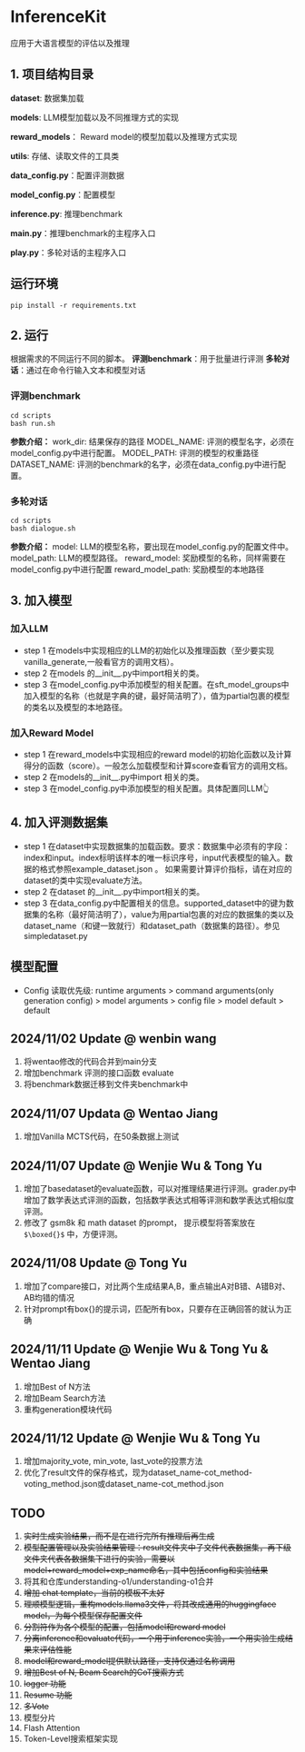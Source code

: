 # InferenceKit
应用于大语言模型的评估以及推理

## 1. 项目结构目录
**dataset**: 数据集加载

**models**: LLM模型加载以及不同推理方式的实现

**reward_models**： Reward model的模型加载以及推理方式实现

**utils**: 存储、读取文件的工具类

**data_config.py**：配置评测数据

**model_config.py**：配置模型

**inference.py**: 推理benchmark

**main.py**：推理benchmark的主程序入口

**play.py**：多轮对话的主程序入口

## 运行环境
```
pip install -r requirements.txt
```

## 2. 运行
根据需求的不同运行不同的脚本。
**评测benchmark**：用于批量进行评测
**多轮对话**：通过在命令行输入文本和模型对话

### 评测benchmark
```
cd scripts
bash run.sh
```
**参数介绍：**
work_dir: 结果保存的路径
MODEL_NAME: 评测的模型名字，必须在model_config.py中进行配置。
MODEL_PATH: 评测的模型的权重路径
DATASET_NAME: 评测的benchmark的名字，必须在data_config.py中进行配置。

### 多轮对话
```
cd scripts
bash dialogue.sh
```
**参数介绍：**
model: LLM的模型名称，要出现在model_config.py的配置文件中。
model_path: LLM的模型路径。
reward_model: 奖励模型的名称，同样需要在model_config.py中进行配置
reward_model_path: 奖励模型的本地路径

## 3. 加入模型

### 加入LLM
- step 1 在models中实现相应的LLM的初始化以及推理函数（至少要实现vanilla_generate,一般看官方的调用文档）。
- step 2 在models 的__init__.py中import相关的类。
- step 3 在model_config.py中添加模型的相关配置。在sft_model_groups中加入模型的名称（也就是字典的键，最好简洁明了），值为partial包裹的模型的类名以及模型的本地路径。

### 加入Reward Model
- step 1 在reward_models中实现相应的reward model的初始化函数以及计算得分的函数（score）。一般怎么加载模型和计算score查看官方的调用文档。
- step 2 在models的__init__.py中import 相关的类。
- step 3 在model_config.py中添加模型的相关配置。具体配置同LLM👆


## 4. 加入评测数据集
- step 1 在dataset中实现数据集的加载函数。要求：数据集中必须有的字段：index和input。index标明该样本的唯一标识序号，input代表模型的输入。数据的格式参照example_dataset.json 。 如果需要计算评价指标，请在对应的dataset的类中实现evaluate方法。
- step 2 在dataset 的__init__.py中import相关的类。
- step 3 在data_config.py中配置相关的信息。supported_dataset中的键为数据集的名称（最好简洁明了），value为用partial包裹的对应的数据集的类以及dataset_name（和键一致就行）和dataset_path（数据集的路径）。参见simpledataset.py


## 模型配置
- Config 读取优先级: runtime arguments > command arguments(only generation config) > model arguments > config file > model default > default

## 2024/11/02 Update @ wenbin wang
1. 将wentao修改的代码合并到main分支
2. 增加benchmark 评测的接口函数 evaluate
3. 将benchmark数据迁移到文件夹benchmark中

## 2024/11/07 Updata @ Wentao Jiang
1. 增加Vanilla MCTS代码，在50条数据上测试

## 2024/11/07 Update @ Wenjie Wu & Tong Yu
1. 增加了basedataset的evaluate函数，可以对推理结果进行评测。grader.py中增加了数学表达式评测的函数，包括数学表达式相等评测和数学表达式相似度评测。
2. 修改了 gsm8k 和 math dataset 的prompt， 提示模型将答案放在 `$\boxed{}$` 中，方便评测。

## 2024/11/08 Update @ Tong Yu
1. 增加了compare接口，对比两个生成结果A,B，重点输出A对B错、A错B对、AB均错的情况
2. 针对prompt有box{}的提示词，匹配所有box，只要存在正确回答的就认为正确

## 2024/11/11 Update @ Wenjie Wu & Tong Yu & Wentao Jiang
1. 增加Best of N方法
2. 增加Beam Search方法
3. 重构generation模块代码

## 2024/11/12 Update @ Wenjie Wu & Tong Yu
1. 增加majority_vote, min_vote, last_vote的投票方法
2. 优化了result文件的保存格式，现为dataset_name-cot_method-voting_method.json或dataset_name-cot_method.json


## TODO
1. ~~实时生成实验结果，而不是在进行完所有推理后再生成~~
2. ~~模型配置管理以及实验结果管理：result文件夹中子文件代表数据集，再下级文件夹代表各数据集下进行的实验，需要以model+reward_model+exp_name命名，其中包括config和实验结果~~
3. 将其和仓库understanding-o1/understanding-o1合并
4. ~~增加 chat template，当前的模板不太好~~
5. ~~理顺模型逻辑，重构models.llama3文件，将其改成通用的huggingface model，为每个模型保存配置文件~~
6. ~~分割符作为各个模型的配置，包括model和reward model~~
7. ~~分离inference和evaluate代码，一个用于inference实验，一个用实验生成结果来评估性能~~
8. ~~model和reward_model提供默认路径，支持仅通过名称调用~~
9. ~~增加Best of N, Beam Search的CoT搜索方式~~
10. ~~logger 功能~~
11. ~~Resume 功能~~
12. ~~多Vote~~
13. 模型分片
14. Flash Attention
15. Token-Level搜索框架实现
